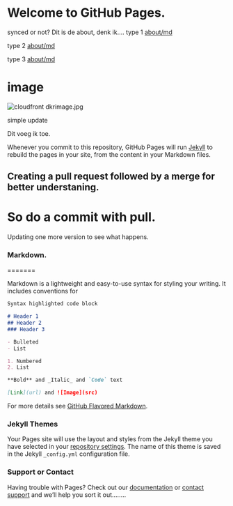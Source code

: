 # Welcome to GitHub Pages.

synced or not?
Dit is de about, denk ik....
type 1 [about/md](./about/md.md)

type 2 [about/md](/about/md.md)

type 3 [about/md](about/md.md)

# image
![cloudfront dkrimage.jpg](https://d2nycb7fhhex4i.cloudfront.net/images01/dkrimage.jpg)
  
simple update



Dit voeg ik toe.


Whenever you commit to this repository, GitHub Pages will run [Jekyll](https://jekyllrb.com/) to rebuild the pages in your site, from the content in your Markdown files.


## Creating a pull request followed by a merge for better understaning.

So do a commit with pull.
=======
####
Updating one more version to see what happens.


### Markdown.
=======


Markdown is a lightweight and easy-to-use syntax for styling your writing. It includes conventions for

```markdown
Syntax highlighted code block

# Header 1
## Header 2
### Header 3

- Bulleted
- List

1. Numbered
2. List

**Bold** and _Italic_ and `Code` text

[Link](url) and ![Image](src)
```

For more details see [GitHub Flavored Markdown](https://guides.github.com/features/mastering-markdown/).

### Jekyll Themes

Your Pages site will use the layout and styles from the Jekyll theme you have selected in your [repository settings](https://github.com/rienkdekok/dtt/settings). The name of this theme is saved in the Jekyll `_config.yml` configuration file.

### Support or Contact

Having trouble with Pages? Check out our [documentation](https://docs.github.com/categories/github-pages-basics/) or [contact support](https://github.com/contact) and we’ll help you sort it out........
<!--stackedit_data:
eyJoaXN0b3J5IjpbLTcxOTI1NTg1NF19
-->